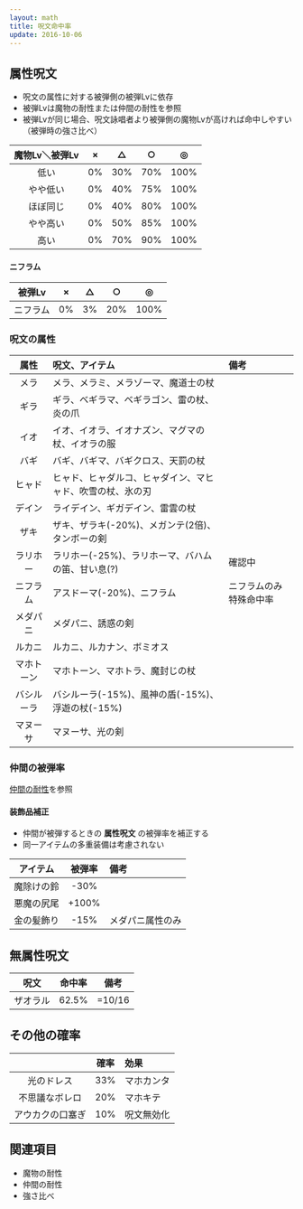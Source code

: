 ```yaml
---
layout: math
title: 呪文命中率
update: 2016-10-06
---
```



## 属性呪文

* 呪文の属性に対する被弾側の被弾Lvに依存
* 被弾Lvは魔物の耐性または仲間の耐性を参照
* 被弾Lvが同じ場合、呪文詠唱者より被弾側の魔物Lvが高ければ命中しやすい（被弾時の強さ比べ）

| 魔物Lv＼被弾Lv | × | △ | ○ | ◎ |
|:------:|:--:|:--:|:--:|:--:|
| 低い | 0% | 30% | 70% | 100% |
| やや低い | 0% | 40% | 75% | 100% |
| ほぼ同じ | 0% | 40% | 80% | 100% |
| やや高い | 0% | 50% | 85% | 100% |
| 高い | 0% | 70% | 90% | 100% |

#### ニフラム

| 被弾Lv | × | △ | ○ | ◎ |
|:------:|:--:|:--:|:--:|:--:|
| ニフラム | 0% | 3% | 20% | 100% |

### 呪文の属性

| 属性 | 呪文、アイテム | 備考 |
|:----:|:---------------|:-----|
| メラ | メラ、メラミ、メラゾーマ、魔道士の杖 |
| ギラ | ギラ、ベギラマ、ベギラゴン、雷の杖、炎の爪 |
| イオ | イオ、イオラ、イオナズン、マグマの杖、イオラの服 |
| バギ | バギ、バギマ、バギクロス、天罰の杖 |
| ヒャド | ヒャド、ヒャダルコ、ヒャダイン、マヒャド、吹雪の杖、氷の刃 |
| デイン | ライデイン、ギガデイン、雷雲の杖 |
| ザキ | ザキ、ザラキ(-20%)、メガンテ(2倍)、タンボーの剣 |
| ラリホー | ラリホー(-25%)、ラリホーマ、バハムの笛、甘い息(?) | 確認中
| ニフラム | アスドーマ(-20%)、ニフラム | ニフラムのみ特殊命中率
| メダパニ | メダパニ、誘惑の剣 |
| ルカニ | ルカニ、ルカナン、ボミオス |
| マホトーン | マホトーン、マホトラ、魔封じの杖 |
| バシルーラ | バシルーラ(-15%)、風神の盾(-15%)、浮遊の杖(-15%) |
| マヌーサ | マヌーサ、光の剣 |

### 仲間の被弾率

[仲間の耐性](spell_resistance)を参照

#### 装飾品補正

* 仲間が被弾するときの __属性呪文__ の被弾率を補正する
* 同一アイテムの多重装備は考慮されない

| アイテム | 被弾率 | 備考 |
|:--------:|:------:|:-----|
| 魔除けの鈴 | -30% |
| 悪魔の尻尾 | +100% |
| 金の髪飾り | -15% | メダパニ属性のみ


## 無属性呪文

| 呪文 | 命中率 | 備考 |
|:----:|:------:|:----:|
| ザオラル | 62.5% | =10/16 |


## その他の確率

|   | 確率 | 効果 |
|:-:|:----:|:-----|
| 光のドレス | 33% | マホカンタ |
| 不思議なボレロ | 20% | マホキテ |
| アウカクの口塞ぎ | 10% | 呪文無効化 |


## 関連項目

* 魔物の耐性
* 仲間の耐性
* 強さ比べ
